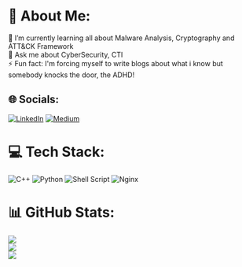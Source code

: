 # 💫 About Me:
🌱 I’m currently learning all about Malware Analysis, Cryptography and ATT&CK Framework<br>💬 Ask me about CyberSecurity, CTI<br>⚡ Fun fact: I'm forcing myself to write blogs about what i know but somebody knocks the door, the ADHD!

## 🌐 Socials:
[![LinkedIn](https://img.shields.io/badge/LinkedIn-%230077B5.svg?logo=linkedin&logoColor=white)](https://linkedin.com/in/serhan-eraslan) [![Medium](https://img.shields.io/badge/Medium-12100E?logo=medium&logoColor=white)](https://medium.com/@serhaneraslan) 

# 💻 Tech Stack:
![C++](https://img.shields.io/badge/c++-%2300599C.svg?style=for-the-badge&logo=c%2B%2B&logoColor=white) ![Python](https://img.shields.io/badge/python-3670A0?style=for-the-badge&logo=python&logoColor=ffdd54) ![Shell Script](https://img.shields.io/badge/shell_script-%23121011.svg?style=for-the-badge&logo=gnu-bash&logoColor=white) ![Nginx](https://img.shields.io/badge/nginx-%23009639.svg?style=for-the-badge&logo=nginx&logoColor=white)
# 📊 GitHub Stats:
![](https://github-readme-stats.vercel.app/api?username=exseron&theme=dark&hide_border=true&include_all_commits=false&count_private=false)<br/>
![](https://github-readme-streak-stats.herokuapp.com/?user=exseron&theme=dark&hide_border=true)<br/>
![](https://github-readme-stats.vercel.app/api/top-langs/?username=exseron&theme=dark&hide_border=true&include_all_commits=false&count_private=false&layout=compact)

<!-- Kudos to VISHWA GAURAV (https://gprm.itsvg.in) ->>
